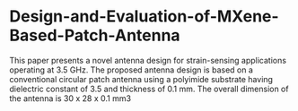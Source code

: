 # Design-and-Evaluation-of-MXene-Based-Patch-Antenna

This paper presents a novel antenna design for 
strain-sensing applications operating at 3.5 GHz. The proposed 
antenna design is based on a conventional circular patch 
antenna using a polyimide substrate having dielectric constant 
of 3.5 and thickness of 0.1 mm. The overall dimension of the 
antenna is 30 x 28 x 0.1 mm3
